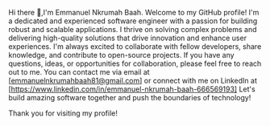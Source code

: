 Hi there 👋,I'm Emmanuel Nkrumah Baah.
Welcome to my GitHub profile! 
I'm a dedicated and experienced software engineer with a passion for building robust and scalable applications.
I thrive on solving complex problems and delivering high-quality solutions that drive innovation and enhance user experiences.
I'm always excited to collaborate with fellow developers, share knowledge, and contribute to open-source projects. 
If you have any questions, ideas, or opportunities for collaboration, please feel free to reach out to me.
You can contact me via email at [emmanuelnkrumahbaah81@gmail.com] or connect with me on LinkedIn at [https://www.linkedin.com/in/emmanuel-nkrumah-baah-666569193]
Let's build amazing software together and push the boundaries of technology!

Thank you for visiting my profile!

